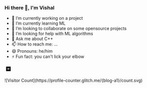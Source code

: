### Hi there 👋, I'm Vishal

<!--
**blog-a1/blog-a1** is a ✨ _special_ ✨ repository because its `README.md` (this file) appears on your GitHub profile.

Here are some ideas to get you started:
-->
- 🔭 I’m currently working on a project
- 🌱 I’m currently learning ML
- 👯 I’m looking to collaborate on some opensource projects
- 🤔 I’m looking for help with ML algorithms
- 💬 Ask me about C++
- 📫 How to reach me: ...
- 😄 Pronouns: he/him
- ⚡ Fun fact: you can't lick your elbow

<p align="left">
  <img width="3%" style="padding:5px" src="https://github.com/blog-a1/blog-a1/blob/main/eye-logo.png"/>
</p>
![Visitor Count](https://profile-counter.glitch.me/{blog-a1}/count.svg)
